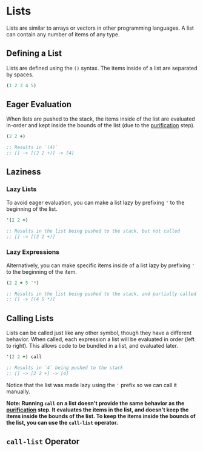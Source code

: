 # Lists

Lists are similar to arrays or vectors in other programming languages. A list can contain any number of items of any type.

## Defining a List

Lists are defined using the `()` syntax. The items inside of a list are separated by spaces.

```clojure
(1 2 3 4 5)
```

## Eager Evaluation

When lists are pushed to the stack, the items inside of the list are evaluated in-order and kept inside the bounds of the list (due to the [purification](/introduction/stack.html#purification) step).

```clojure
(2 2 +)

;; Results in `(4)`
;; [] -> [(2 2 +)] -> [4]
```

## Laziness

### Lazy Lists

To avoid eager evaluation, you can make a list lazy by prefixing `'` to the beginning of the list.

```clojure
'(2 2 +)

;; Results in the list being pushed to the stack, but not called
;; [] -> [(2 2 +)]
```

### Lazy Expressions

Alternatively, you can make specific items inside of a list lazy by prefixing `'` to the beginning of the item.

```clojure
(2 2 + 5 '*)

;; Results in the list being pushed to the stack, and partially called
;; [] -> [(4 5 *)]
```

## Calling Lists

Lists can be called just like any other symbol, though they have a different behavior. When called, each expression a list will be evaluated in order (left to right). This allows code to be bundled in a list, and evaluated later.

```clojure
'(2 2 +) call

;; Results in `4` being pushed to the stack
;; [] -> [2 2 +] -> [4]
```

Notice that the list was made lazy using the `'` prefix so we can call it manually.

**Note: Running `call` on a list doesn't provide the same behavior as the [purification](/introduction/stack.html#purification) step. It evaluates the items in the list, and doesn't keep the items inside the bounds of the list. To keep the items inside the bounds of the list, you can use the `call-list` operator.**

## `call-list` Operator

<!-- TODO: once we add call-list handler, document it -->